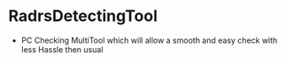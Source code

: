 # RadrsDetectingTool
- PC Checking MultiTool which will allow a smooth and easy check with less Hassle then usual 
